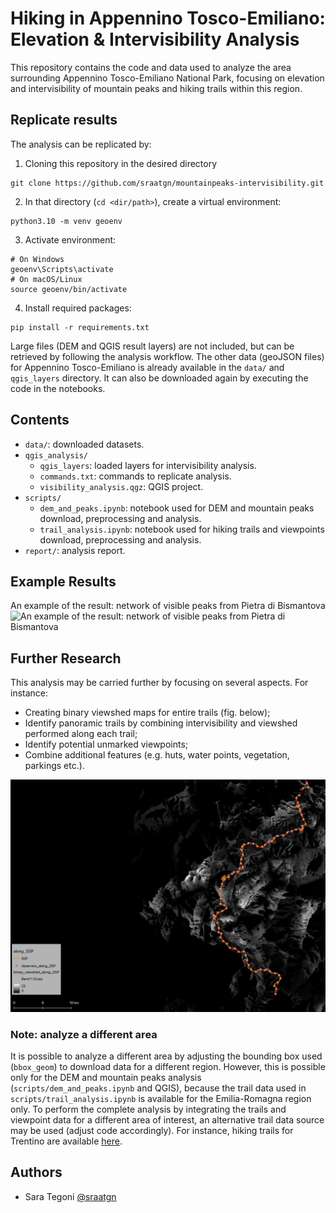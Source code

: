# Hiking in Appennino Tosco-Emiliano: Elevation & Intervisibility Analysis

This repository contains the code and data used to analyze the area surrounding Appennino Tosco-Emiliano National Park, focusing on elevation and intervisibility of mountain peaks and hiking trails within this region.

## Replicate results
The analysis can be replicated by:
1. Cloning this repository in the desired directory
``` 
git clone https://github.com/sraatgn/mountainpeaks-intervisibility.git
```
2. In that directory (`cd <dir/path>`), create a virtual environment:
``` 
python3.10 -m venv geoenv
```
3. Activate environment:
```
# On Windows
geoenv\Scripts\activate
# On macOS/Linux
source geoenv/bin/activate
```
4. Install required packages:
```
pip install -r requirements.txt
```
Large files (DEM and QGIS result layers) are not included, but can be retrieved by following the analysis workflow. 
The other data (geoJSON files) for Appennino Tosco-Emiliano is already available in the `data/` and `qgis_layers` directory. It can also be downloaded again by executing the code in the notebooks. 

## Contents
- `data/`: downloaded datasets.
- `qgis_analysis/`
    - `qgis_layers`: loaded layers for intervisibility analysis. 
	- `commands.txt`: commands to replicate analysis.
	- `visibility_analysis.qgz`: QGIS project.
- `scripts/`
	- `dem_and_peaks.ipynb`: notebook used for DEM and mountain peaks download, preprocessing and analysis.
	- `trail_analysis.ipynb`: notebook used for hiking trails and viewpoints download, preprocessing and analysis.
 - `report/`: analysis report.

## Example Results
An example of the result: network of visible peaks from Pietra di Bismantova
![An example of the result: network of visible peaks from Pietra di Bismantova](report/repoimg.png)

## Further Research
This analysis may be carried further by focusing on several aspects. For instance:
- Creating binary viewshed maps for entire trails (fig. below);
- Identify panoramic trails by combining intervisibility and viewshed performed along each trail;
- Identify potential unmarked viewpoints;
- Combine additional features (e.g. huts, water points, vegetation, parkings etc.).

![binary viewshed map](report/repoimg2.png)

### Note: analyze a different area
It is possible to analyze a different area by adjusting the bounding box used (`bbox_geom`) to download data for a different region. However, this is possible only for the DEM and mountain peaks analysis (`scripts/dem_and_peaks.ipynb` and QGIS), because the trail data used in `scripts/trail_analysis.ipynb` is available for the Emilia-Romagna region only. To perform the complete analysis by integrating the trails and viewpoint data for a different area of interest, an alternative trail data source may be used (adjust code accordingly). For instance, hiking trails for Trentino are available [here](https://www.sat.tn.it/sentieri/mappa-sentieri/). 

## Authors
- Sara Tegoni [@sraatgn](https://github.com/sraatgn)
